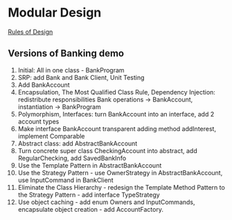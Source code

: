 Modular Design
==============

[Rules of Design](Rules.md)

Versions of Banking demo
------------------------

1. Initial: All in one class - BankProgram
2. SRP: add Bank and Bank Client, Unit Testing
3. Add BankAccount
4. Encapsulation, The Most Qualified Class Rule, Dependency Injection:
  redistribute responsibilities Bank operations -> BankAccount, 
  instantiation -> BankProgram
5. Polymorphism, Interfaces: turn BankAccount into an interface, add 2 account types
6. Make interface BankAccount transparent adding method addInterest, implement Comparable
7. Abstract class: add AbstractBankAccount  
8. Turn concrete super class CheckingAccount into abstract, add RegularChecking,
   add SavedBankInfo
9. Use the Template Pattern in AbstractBankAccount 
10. Use the Strategy Pattern - use OwnerStrategy in AbstractBankAccount, 
                               use InputCommand in BankClient
11. Eliminate the Class Hierarchy - redesign the Template Method Pattern to the Strategy Pattern -
    add interface TypeStrategy
12. Use object caching - add enum Owners and InputCommands,
    encapsulate object creation - add AccountFactory.